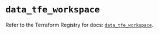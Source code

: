 # `data_tfe_workspace`

Refer to the Terraform Registry for docs: [`data_tfe_workspace`](https://registry.terraform.io/providers/hashicorp/tfe/0.57.1/docs/data-sources/workspace).
